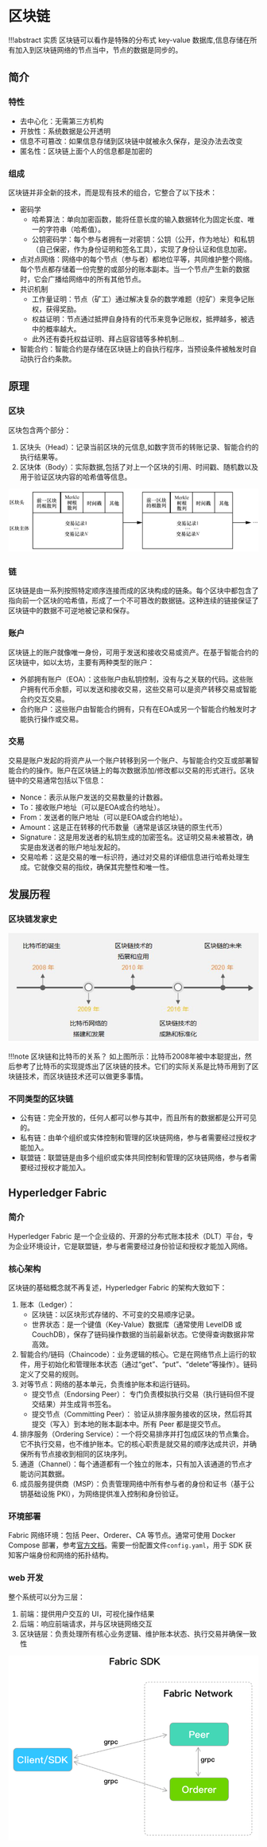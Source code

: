 # 区块链

!!!abstract 实质
    区块链可以看作是特殊的分布式 key-value 数据库,信息存储在所有加入到区块链网络的节点当中，节点的数据是同步的。

## 简介

### 特性

- 去中心化：无需第三方机构
- 开放性：系统数据是公开透明
- 信息不可篡改：如果信息存储到区块链中就被永久保存，是没办法去改变
- 匿名性：区块链上面个人的信息都是加密的

### 组成

区块链并非全新的技术，而是现有技术的组合，它整合了以下技术：

- 密码学
  - 哈希算法：单向加密函数，能将任意长度的输入数据转化为固定长度、唯一的字符串（哈希值）。
  - 公钥密码学：每个参与者拥有一对密钥：公钥（公开，作为地址）和私钥（自己保密，作为身份证明和签名工具），实现了身份认证和信息加密。
- 点对点网络：网络中的每个节点（参与者）都地位平等，共同维护整个网络。每个节点都存储着一份完整的或部分的账本副本。当一个节点产生新的数据时，它会广播给网络中的所有其他节点。
- 共识机制
  - 工作量证明：节点（矿工）通过解决复杂的数学难题（挖矿）来竞争记账权，获得奖励。
  - 权益证明：节点通过抵押自身持有的代币来竞争记账权，抵押越多，被选中的概率越大。
  - 此外还有委托权益证明、拜占庭容错等多种机制...
- 智能合约：智能合约是存储在区块链上的自执行程序，当预设条件被触发时自动执行合约条款。

## 原理

### 区块

区块包含两个部分：

1. 区块头（Head）：记录当前区块的元信息,如数字货币的转账记录、智能合约的执行结果等。
2. 区块体（Body）：实际数据,包括了对上一个区块的引用、时间戳、随机数以及用于验证区块内容的哈希值等信息。

![alt text](images/block.png)

### 链

区块链是由一系列按照特定顺序连接而成的区块构成的链条。每个区块中都包含了指向前一个区块的哈希值，形成了一个不可篡改的数据链。这种连续的链接保证了区块链中的数据不可逆地被记录和保存。

### 账户

区块链上的账户就像唯一身份，可用于发送和接收交易或资产。在基于智能合约的区块链中，如以太坊，主要有两种类型的账户：

- 外部拥有账户（EOA）：这些账户由私钥控制，没有与之关联的代码。这些账户拥有代币余额，可以发送和接收交易，这些交易可以是资产转移交易或智能合约交互交易。
- 合约账户：这些账户由智能合约拥有，只有在EOA或另一个智能合约触发时才能执行操作或交易。

### 交易

交易是账户发起的将资产从一个账户转移到另一个账户、与智能合约交互或部署智能合约的操作。账户在区块链上的每次数据添加/修改都以交易的形式进行。区块链中的交易通常包括以下信息：

- Nonce：表示从账户发送的交易数量的计数器。
- To：接收账户地址（可以是EOA或合约地址）。
- From：发送者的账户地址（可以是EOA或合约地址）。
- Amount：这是正在转移的代币数量（通常是该区块链的原生代币）
- Signature：这是用发送者的私钥生成的加密签名。这证明交易未被篡改，确实是由发送者的账户地址发起的。
- 交易哈希：这是交易的唯一标识符，通过对交易的详细信息进行哈希处理生成。它就像交易的指纹，确保其完整性和唯一性。

## 发展历程

### 区块链发家史

![alt text](images/history.png)

!!!note 区块链和比特币的关系？
    如上图所示：比特币2008年被中本聪提出，然后参考了比特币的实现提炼出了区块链的技术。它们的实际关系是比特币用到了区块链技术，而区块链技术还可以做更多事情。

### 不同类型的区块链

- 公有链：完全开放的，任何人都可以参与其中，而且所有的数据都是公开可见的。
- 私有链：由单个组织或实体控制和管理的区块链网络，参与者需要经过授权才能加入。
- 联盟链：联盟链是由多个组织或实体共同控制和管理的区块链网络，参与者需要经过授权才能加入。

## Hyperledger Fabric

### 简介

Hyperledger Fabric 是一个企业级的、开源的分布式账本技术（DLT）平台，专为企业环境设计，它是联盟链，参与者需要经过身份验证和授权才能加入网络。

### 核心架构

区块链的基础概念就不再复述，Hyperledger Fabric 的架构大致如下：

1. 账本（Ledger）：
   - 区块链：以区块形式存储的、不可变的交易顺序记录。
   - 世界状态：是一个键值（Key-Value）数据库（通常使用 LevelDB 或 CouchDB），保存了链码操作数据的当前最新状态。它使得查询数据非常高效。
2. 智能合约/链码（Chaincode）：业务逻辑的核心。它是在网络节点上运行的软件，用于初始化和管理账本状态（通过“get”、“put”、“delete”等操作）。链码定义了交易的规则。
3. 对等节点：网络的基本单元，负责维护账本和运行链码。
   - 提交节点（Endorsing Peer）： 专门负责模拟执行交易（执行链码但不提交结果）并生成背书签名。
   - 提交节点（Committing Peer）： 验证从排序服务接收的区块，然后将其提交（写入）到本地的账本副本中。所有 Peer 都是提交节点。
4. 排序服务（Ordering Service）：一个将交易排序并打包成区块的节点集合。它不执行交易，也不维护账本。它的核心职责是就交易的顺序达成共识，并确保所有节点接收到相同的区块序列。
5. 通道（Channel）：每个通道都有一个独立的账本，只有加入该通道的节点才能访问其数据。
6. 成员服务提供商（MSP）：负责管理网络中所有参与者的身份和证书（基于公钥基础设施 PKI），为网络提供准入控制和身份验证。

### 环境部署

Fabric 网络环境：包括 Peer、Orderer、CA 等节点。通常可使用 Docker Compose 部署，参考[官方文档](https://doc-fabric.readthedocs.io/en/latest/getting_started.html)。需要一份配置文件`config.yaml`，用于 SDK 获知客户端身份和网络的拓扑结构。

### web 开发

整个系统可以分为三层：

1. 前端：提供用户交互的 UI，可视化操作结果
2. 后端：响应前端请求，并与区块链网络交互
3. 区块链层：负责处理所有核心业务逻辑、维护账本状态、执行交易并确保一致性

![alt text](images/sdk.png)